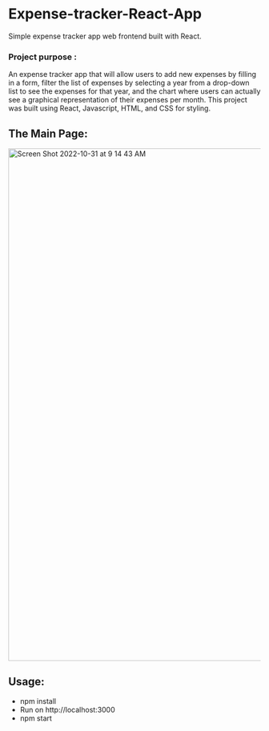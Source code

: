# Expense-tracker-React-App

Simple expense tracker app web frontend built with React. 


### Project purpose :

An expense tracker app that will allow users to add new expenses by filling in a form, filter the list of expenses by selecting a year from a drop-down list to see the expenses for that year, and the chart where users can actually see a graphical representation of their expenses per month. This project was built using React, Javascript, HTML, and CSS for styling.


## The Main Page:

<img width="1024" alt="Screen Shot 2022-10-31 at 9 14 43 AM" src="https://user-images.githubusercontent.com/95029840/198962404-97f1fcb9-fa4f-4e7d-be05-6c588a19d072.png">




## Usage:

- npm install
- Run on http://localhost:3000
- npm start
